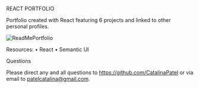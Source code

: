 REACT PORTFOLIO

Portfolio created with React featuring 6 projects and linked to other personal profiles.

![ReadMePortfolio](https://user-images.githubusercontent.com/64928084/97056483-1f83c700-1557-11eb-985e-a3316bcf333d.png)


Resources:
•	React
•	Semantic UI

Questions

Please direct any and all questions to https://github.com/CatalinaPatel or via email to patelcatalina@gmail.com.

